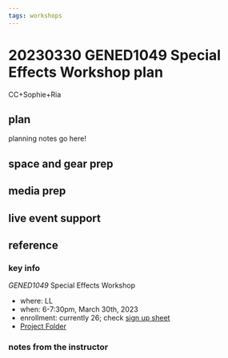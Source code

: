 ```yaml
---
tags: workshops
---
```

# 20230330 GENED1049 Special Effects Workshop plan
CC+Sophie+Ria
## plan
planning notes go here!
## space and gear prep
## media prep
## live event support
## reference
### key info
*GENED1049*  Special Effects Workshop
* where: LL
* when: 6-7:30pm, March 30th, 2023
* enrollment: currently 26; check [sign up sheet](https://docs.google.com/spreadsheets/d/1dE38JXvds-FCDQOYB6QqfmFG4cdetIZHmf1LpY17_I4/edit#gid=0)
* [Project Folder](https://drive.google.com/drive/folders/1WUMTT4iomdOQRYwUlZSnrTraqIZGqdx0)

### notes from the instructor
